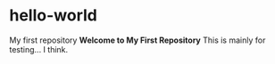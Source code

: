 # hello-world
My first repository
**Welcome to My First Repository**
This is mainly for testing... I think.
